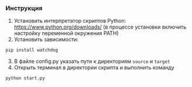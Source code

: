 ### Инструкция
1. Установить интерпретатор скриптов Python: https://www.python.org/downloads/ (в процессе установки включить настройку переменной окружения PATH)
2. Установить зависимости:
```sh
pip install watchdog
```
3. В файле config.py указать пути к директориям `source` и `target`
4. Открыть терминал в директории скрипта и выполнить команду
```sh
python start.py
```
